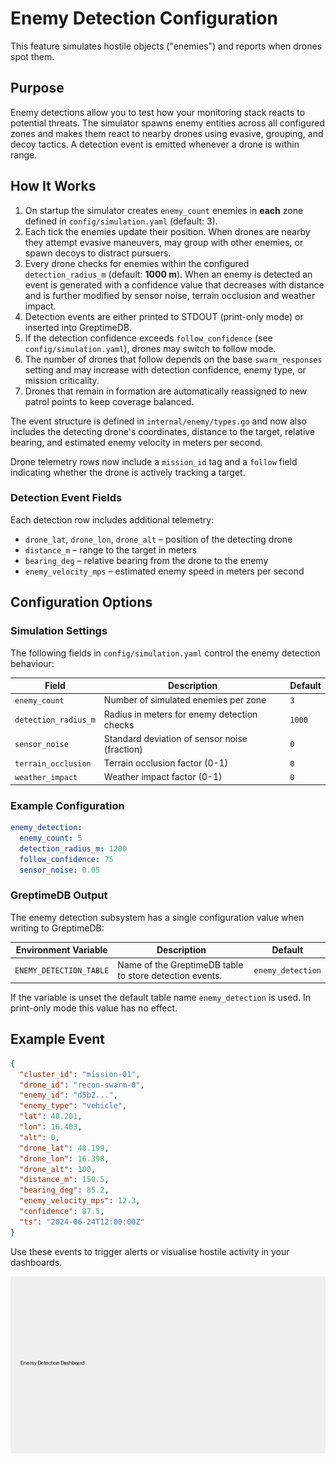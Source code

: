 # Enemy Detection Configuration

This feature simulates hostile objects ("enemies") and reports when drones spot them.

## Purpose

Enemy detections allow you to test how your monitoring stack reacts to potential threats. The simulator
spawns enemy entities across all configured zones and makes them react to nearby drones using evasive,
grouping, and decoy tactics. A detection event is emitted whenever a drone is within range.

## How It Works

1. On startup the simulator creates `enemy_count` enemies in **each** zone defined in `config/simulation.yaml` (default: 3).
2. Each tick the enemies update their position. When drones are nearby they attempt evasive maneuvers,
   may group with other enemies, or spawn decoys to distract pursuers.
3. Every drone checks for enemies within the configured `detection_radius_m` (default: **1000&nbsp;m**). When an enemy is detected an event is generated with a
   confidence value that decreases with distance and is further modified by sensor noise, terrain occlusion and weather impact.
4. Detection events are either printed to STDOUT (print-only mode) or inserted into GreptimeDB.
5. If the detection confidence exceeds `follow_confidence` (see `config/simulation.yaml`), drones may switch to follow mode.
6. The number of drones that follow depends on the base `swarm_responses` setting and may increase with detection confidence, enemy type, or mission criticality.
7. Drones that remain in formation are automatically reassigned to new patrol points to keep coverage balanced.

The event structure is defined in `internal/enemy/types.go` and now also includes the detecting drone's
coordinates, distance to the target, relative bearing, and estimated enemy velocity in meters per second.

Drone telemetry rows now include a `mission_id` tag and a `follow` field indicating whether the drone is actively tracking a target.

### Detection Event Fields

Each detection row includes additional telemetry:
- `drone_lat`, `drone_lon`, `drone_alt` – position of the detecting drone
- `distance_m` – range to the target in meters
- `bearing_deg` – relative bearing from the drone to the enemy
- `enemy_velocity_mps` – estimated enemy speed in meters per second

## Configuration Options

### Simulation Settings

The following fields in `config/simulation.yaml` control the enemy detection behaviour:

| Field               | Description                                      | Default |
|---------------------|--------------------------------------------------|---------|
| `enemy_count`       | Number of simulated enemies per zone             | `3`     |
| `detection_radius_m`| Radius in meters for enemy detection checks      | `1000`  |
| `sensor_noise`      | Standard deviation of sensor noise (fraction)    | `0`     |
| `terrain_occlusion` | Terrain occlusion factor (0-1)                   | `0`     |
| `weather_impact`    | Weather impact factor (0-1)                      | `0`     |

### Example Configuration

```yaml
enemy_detection:
  enemy_count: 5
  detection_radius_m: 1200
  follow_confidence: 75
  sensor_noise: 0.05
```

### GreptimeDB Output

The enemy detection subsystem has a single configuration value when writing to GreptimeDB:

| Environment Variable      | Description                                               | Default            |
|---------------------------|-----------------------------------------------------------|--------------------|
| `ENEMY_DETECTION_TABLE`   | Name of the GreptimeDB table to store detection events.   | `enemy_detection`  |

If the variable is unset the default table name `enemy_detection` is used. In print-only mode this value has
no effect.


## Example Event

```json
{
  "cluster_id": "mission-01",
  "drone_id": "recon-swarm-0",
  "enemy_id": "d5b2...",
  "enemy_type": "vehicle",
  "lat": 48.201,
  "lon": 16.403,
  "alt": 0,
  "drone_lat": 48.199,
  "drone_lon": 16.398,
  "drone_alt": 100,
  "distance_m": 150.5,
  "bearing_deg": 85.2,
  "enemy_velocity_mps": 12.3,
  "confidence": 87.5,
  "ts": "2024-06-24T12:00:00Z"
}
```

Use these events to trigger alerts or visualise hostile activity in your dashboards.

![Enemy Detection Dashboard](images/enemy-detection-dashboard.png)
